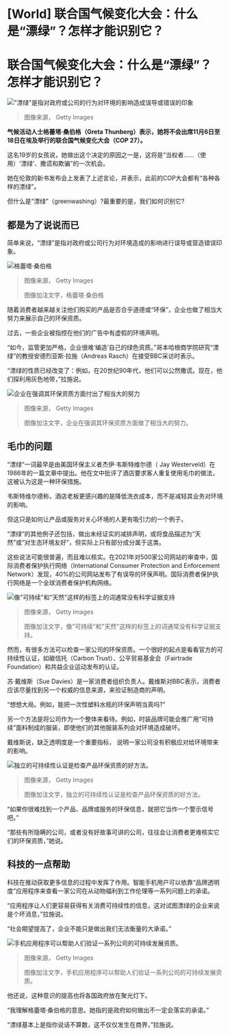# [World] 联合国气候变化大会：什么是“漂绿”？怎样才能识别它？

#  联合国气候变化大会：什么是“漂绿”？怎样才能识别它？


!["漂绿"是指对政府或公司的行为对环境的影响造成误导或错误的印象](_127457799_80ae99e7-42b1-444a-8e42-95df015c0765.jpg)

> 图像来源，  Getty Images

**气候活动人士格蕾塔·桑伯格（Greta Thunberg）表示，她将不会出席11月6日至18日在埃及举行的联合国气候变化大会（COP 27）。**

这名19岁的女孩说，她做出这个决定的原因之一是，这将是“当权者……（使用）‘漂绿’、撒谎和欺骗”的一次机会。

她在伦敦的新书发布会上发表了上述言论，并表示，此前的COP大会都有“各种各样的漂绿”。

但什么是“漂绿”（greenwashing）?最重要的是，我们如何识别它?

##  都是为了说说而已

简单来说，“漂绿”是指对政府或公司行为对环境造成的影响进行误导或营造错误印象。

![格蕾塔·桑伯格](_127457882_mediaitem127457881.jpg)

> 图像来源，  Getty Images
>
> 图像加注文字，格蕾塔·桑伯格

随着消费者越来越关注他们购买的产品是否合乎道德或“环保”，企业也做了相当大努力来展示自己的环保资质。

过去，一些企业被指控在他们的广告中有虚假的环境声明。

“如今，监管更加严格，企业很难‘编造’自己的绿色资质。”哥本哈根商学院研究“漂绿”的教授安德烈亚斯·拉施（Andreas Rasch）在接受BBC采访时表示。

“漂绿的性质已经改变了：例如，在20世纪90年代，他们可以公然撒谎。现在，他们探利用灰色地带，”拉施说。

![企业在强调其环保资质方面付出了相当大的努力](_127457880_b9bb1ecf-ff50-4b50-888f-56f9b71faa01.jpg)

> 图像来源，  Getty Images
>
> 图像加注文字，企业在强调其环保资质方面做了相当大的努力。

##  毛巾的问题

“漂绿”一词最早是由美国环保主义者杰伊·韦斯特维尔德（ Jay Westerveld）在1986年的一篇文章中提出。他在文中批评了酒店要求客人重复使用毛巾的做法，这被认为这是一种环保措施。

韦斯特维尔德称，酒店老板更感兴趣的是降低洗衣成本，而不是减轻其业务对环境的影响。

但这只是如何让产品或服务对关心环境的人更有吸引力的一个例子。

“漂绿”的其他例子还包括，做出未经证实的减排声明，或将食品描述为“天然”或“对生态环境友好”，但实际上只有部分成分属于这类。

这些说法可能很普遍，而且难以核实。在2021年对500家公司网站的审查中，国际消费者保护执行网络（International Consumer Protection and Enforcement Network）发现，40%的公司网站发布了有误导的环保声明。国际消费者保护执行网络是一个全球消费者保护机构网络。

![像"可持续"和"天然"这样的标签上的词通常没有科学证据支持](_127457802_mediaitem127457801.jpg)

> 图像来源，  Getty Images
>
> 图像加注文字，像"可持续"和"天然"这样的标签上的词通常没有科学证据支持。

然而，有很多方法可以检查一家公司的环保资质。一个很好的起点是看看官方的可持续性认证，如碳信托（Carbon Trust）、公平贸易基金会（Fairtrade Foundation）和共益企业运动发布的认证。

苏·戴维斯（Sue Davies）是一家消费者组织负责人。戴维斯对BBC表示，消费者应该尽量找到另一个权威的信息来源，来验证制造商的声明。

“想想大局。例如，能把一次性塑料水瓶的环保声明当真吗?”

另一个方法是将公司作为一个整体来看待。例如，时装品牌可能会推广用“可持续”面料制成的服装，即使他们的其他服装系列会对环境造成破坏。

戴维斯说，缺乏透明度是一个重要指标， 说明一家公司没有积极应对给环境带来的影响。

![独立的可持续性认证是检查产品环保资质的好方法。](_127457804_mediaitem127457803.jpg)

> 图像来源，  Getty Images
>
> 图像加注文字，独立的可持续性认证是检查产品环保资质的好方法。

“如果你很难找到一个产品、品牌或服务的环保信息，就把它当作一个警示信号吧。”

“那些有所隐瞒的公司，或者没有好故事可讲的公司，往往会让消费者更难核实它们的环保资质，”她说。

##  科技的一点帮助

科技在推动获取更多信息的过程中发挥了作用。智能手机用户可以依靠“品牌透明度”应用程序来查看一家公司在从动物福利到工作伦理等一系列问题上的承诺。

“应用程序让人们更容易获得有关消费可持续性的信息，这对试图漂绿的企业来说是个坏消息，”拉施说。

“社会期望提高了，企业不能只是做出我们无法衡量的大承诺。”

![手机应用程序可以帮助人们验证一系列公司的可持续发展资质。](_127457884_fcac6bb4-5e9e-41c0-9145-7f8d36febf15.jpg)

> 图像来源，  Getty Images
>
> 图像加注文字，手机应用程序可以帮助人们验证一系列公司的可持续发展资质。

他还说，这种意识的提高也将各国政府放在聚光灯下。

“我理解格蕾塔·桑伯格的意思。她指的是政府如何做出不一定会落实的承诺。”

“漂绿基本上是指你说话不算数，这不仅仅发生在商界，”拉施说。


